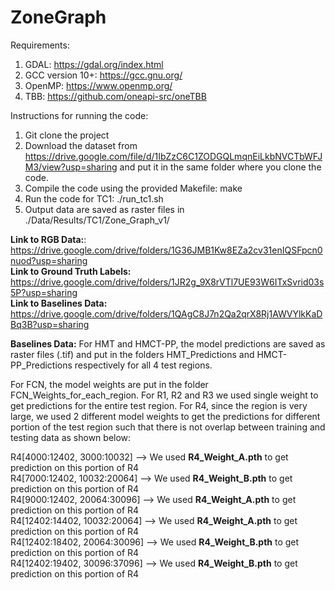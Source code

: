 # ZoneGraph

Requirements:
1. GDAL: https://gdal.org/index.html
2. GCC version 10+:  https://gcc.gnu.org/
3. OpenMP: https://www.openmp.org/
4. TBB: https://github.com/oneapi-src/oneTBB

Instructions for running the code:

1. Git clone the project
2. Download the dataset from https://drive.google.com/file/d/1IbZzC6C1ZODGQLmqnEiLkbNVCTbWFJM3/view?usp=sharing and put it in the same folder where you clone the code.
3. Compile the code using the provided Makefile: make
4. Run the code for TC1: ./run_tc1.sh
5. Output data are saved as raster files in ./Data/Results/TC1/Zone_Graph_v1/

**Link to RGB Data:**: https://drive.google.com/drive/folders/1G36JMB1Kw8EZa2cv31enIQSFpcn0nuod?usp=sharing  
**Link to Ground Truth Labels:** https://drive.google.com/drive/folders/1JR2g_9X8rVTl7UE93W6ITxSvrid03s5P?usp=sharing  
**Link to Baselines Data:** https://drive.google.com/drive/folders/1QAgC8J7n2Qa2qrX8Rj1AWVYlkKaDBq3B?usp=sharing  

**Baselines Data:**
For HMT and HMCT-PP, the model predictions are saved as raster files (.tif) and put in the folders HMT_Predictions and HMCT-PP_Predictions respectively for all 4 test regions. 
   
For FCN, the model weights are put in the folder FCN_Weights_for_each_region. For R1, R2 and R3 we used single weight to get predictions for the entire test region. For R4, since the region is very large, we used 2 different model weights to get the predictions for different portion of the test region such that there is not overlap between training and testing data as shown below:

R4[4000:12402, 3000:10032] --> We used **R4_Weight_A.pth** to get prediction on this portion of R4  
R4[7000:12402, 10032:20064] --> We used **R4_Weight_B.pth** to get prediction on this portion of R4  
R4[9000:12402, 20064:30096] --> We used **R4_Weight_A.pth** to get prediction on this portion of R4  
R4[12402:14402, 10032:20064] --> We used **R4_Weight_A.pth** to get prediction on this portion of R4  
R4[12402:18402, 20064:30096] --> We used **R4_Weight_B.pth** to get prediction on this portion of R4  
R4[12402:19402, 30096:37096] --> We used **R4_Weight_B.pth** to get prediction on this portion of R4  

